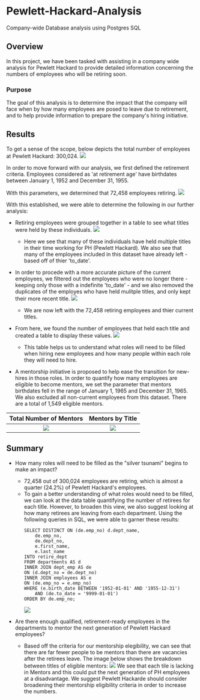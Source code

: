# Pewlett-Hackard-Analysis
Company-wide Database analysis using Postgres SQL

## Overview
In this project, we have been tasked with assisting in a company wide analysis for Pewlett Hackard to provide detailed information concerning the numbers of employees who will be retiring soon. 

### Purpose
The goal of this analysis is to determine the impact that the company will face when by how many employees are posed to leave due to retirement, and to help provide information to prepare the company's hiring initiative. 

## Results
To get a sense of the scope, below depicts the total number of employees at Pewlett Hackard: 300,024.
  ![](https://github.com/chichi-ugo/Pewlett-Hackard-Analysis/blob/main/Images/tot_emps.PNG?raw=true)

In order to move forward with our analysis, we first defined the retirement criteria. Employees considered as 'at retirement age' have birthdates between January 1, 1952 and December 31, 1955.

With this parameters, we determined that 72,458 employees retiring.
  ![](https://github.com/chichi-ugo/Pewlett-Hackard-Analysis/blob/main/Images/tot_retiring.PNG?raw=true)

With this established, we were able to determine the following in our further analysis:
- Retiring employees were grouped together in a table to see what titles were held by these individuals.
  ![](https://github.com/chichi-ugo/Pewlett-Hackard-Analysis/blob/main/Images/retire_titles.PNG?raw=true)
  - Here we see that many of these individuals have held multiple titles in their time working for PH (Pewlett Hackard). We also see that many of the employees included in this dataset have already left - based off of thier 'to_date'.
  
 - In order to procede with a more accurate picture of the current employees, we filtered out the employees who were no longer there - keeping only those with a indefinite 'to_date' - and we also removed the duplicates of the employes who have held mulitple titles, and only kept their more recent title.
  ![](https://github.com/chichi-ugo/Pewlett-Hackard-Analysis/blob/main/Images/unique_titles.PNG?raw=true)
    - We are now left with the 72,458 retiring employees and thier current titles.
  
- From here, we found the number of employees that held each title and created a table to display these values.
  ![](https://github.com/chichi-ugo/Pewlett-Hackard-Analysis/blob/main/Images/title_count.PNG?raw=true)
     - This table helps us to understand what roles will need to be filled when hiring new employees and how many people within each role they will need to hire. 

- A mentorship initiative is proposed to help ease the transition for new-hires in those roles. In order to quantify how many employees are eligible to become mentors, we set the parameter that mentors birthdates fell in the range of January 1, 1965 and December 31, 1965. We also excluded all non-current employees from this dataset. There are a total of 1,549 eligible mentors.

Total Number of Mentors | Mentors by Title
:----------------------:|:-----------------:
![](https://github.com/chichi-ugo/Pewlett-Hackard-Analysis/blob/main/Images/mentor_eligible.PNG?raw=true) | ![](https://github.com/chichi-ugo/Pewlett-Hackard-Analysis/blob/main/Images/tot_mentors.PNG?raw=true)

## Summary
- How many roles will need to be filled as the "silver tsunami" begins to make an impact?
  - 72,458 out of 300,024 employees are retiring, which is almost a quarter (24.2%) of Pewlett Hackard's employees.
  - To gain a better understanding of what roles would need to be filled, we can look at the data table quantifying the number of retirees for each title. However, to broaden this view, we also suggest looking at how many retirees are leaving from each department. Using the following queries in SQL, we were able to garner these results:
    ```
    SELECT DISTINCT ON (de.emp_no) d.dept_name, 
        de.emp_no, 
        de.dept_no, 
        e.first_name, 
        e.last_name
    INTO retire_dept
    FROM departments AS d
    INNER JOIN dept_emp AS de
    ON (d.dept_no = de.dept_no)
    INNER JOIN employees AS e
    ON (de.emp_no = e.emp_no)
    WHERE (e.birth_date BETWEEN '1952-01-01' AND '1955-12-31')
        AND (de.to_date = '9999-01-01')
    ORDER BY de.emp_no;
    ```
    ![](https://github.com/chichi-ugo/Pewlett-Hackard-Analysis/blob/main/Images/retire_dept_count.PNG?raw=true)

- Are there enough qualified, retirement-ready employees in the departments to mentor the next generation of Pewlett Hackard employees?
  - Based off the criteria for our mentorship elegibility, we can see that there are far fewer people to be mentors than there are vacancies after the retirees leave. The image below shows the breakdown between titles of eligible mentors:
  ![](https://github.com/chichi-ugo/Pewlett-Hackard-Analysis/blob/main/Images/mentor_count_bytitle.PNG?raw=true)
  We see that each tile is lacking in Mentors and this could put the next generation of PH employees at a disadvantage. We suggest Pewlett Hackarde should consider broadening their mentorship eligibility criteria in order to increase the numbers.
